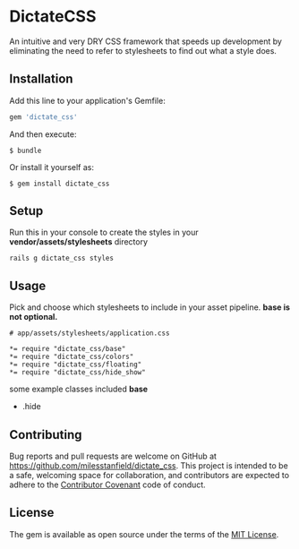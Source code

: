 # DictateCSS

An intuitive and very DRY CSS framework that speeds up development by eliminating the need to refer to stylesheets to find out what a style does.


## Installation

Add this line to your application's Gemfile:

```ruby
gem 'dictate_css'
```

And then execute:

    $ bundle

Or install it yourself as:

    $ gem install dictate_css

## Setup

Run this in your console to create the styles in your **vendor/assets/stylesheets** directory

```
rails g dictate_css styles
```

## Usage

Pick and choose which stylesheets to include in your asset pipeline. **base is not optional.**

```
# app/assets/stylesheets/application.css

*= require "dictate_css/base"
*= require "dictate_css/colors"
*= require "dictate_css/floating"
*= require "dictate_css/hide_show"
```

some example classes included **base**
- .hide

## Contributing

Bug reports and pull requests are welcome on GitHub at https://github.com/milesstanfield/dictate_css. This project is intended to be a safe, welcoming space for collaboration, and contributors are expected to adhere to the [Contributor Covenant](contributor-covenant.org) code of conduct.


## License

The gem is available as open source under the terms of the [MIT License](http://opensource.org/licenses/MIT).

